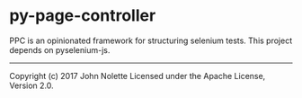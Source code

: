 # py-page-controller
PPC is an opinionated framework for structuring selenium tests. This project depends on pyselenium-js.

---
Copyright (c) 2017 John Nolette Licensed under the Apache License, Version 2.0.